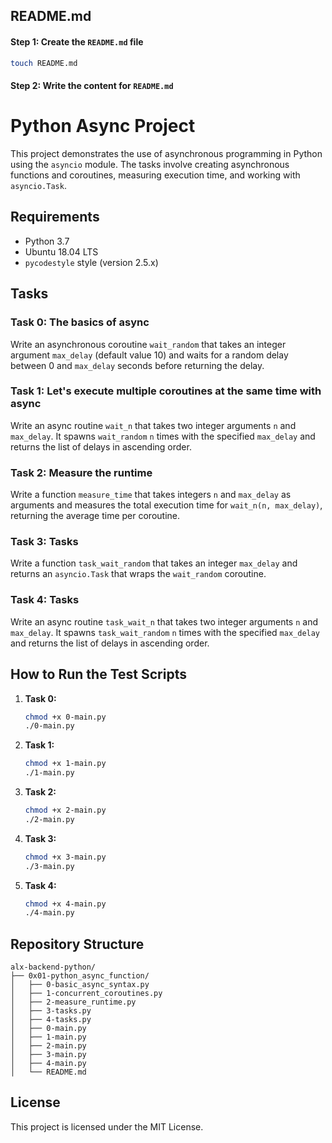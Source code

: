 ## README.md

#### Step 1: Create the `README.md` file
```sh
touch README.md
```

#### Step 2: Write the content for `README.md`

# Python Async Project

This project demonstrates the use of asynchronous programming in Python using the `asyncio` module. The tasks involve creating asynchronous functions and coroutines, measuring execution time, and working with `asyncio.Task`.

## Requirements
- Python 3.7
- Ubuntu 18.04 LTS
- `pycodestyle` style (version 2.5.x)

## Tasks

### Task 0: The basics of async
Write an asynchronous coroutine `wait_random` that takes an integer argument `max_delay` (default value 10) and waits for a random delay between 0 and `max_delay` seconds before returning the delay.

### Task 1: Let's execute multiple coroutines at the same time with async
Write an async routine `wait_n` that takes two integer arguments `n` and `max_delay`. It spawns `wait_random` `n` times with the specified `max_delay` and returns the list of delays in ascending order.

### Task 2: Measure the runtime
Write a function `measure_time` that takes integers `n` and `max_delay` as arguments and measures the total execution time for `wait_n(n, max_delay)`, returning the average time per coroutine.

### Task 3: Tasks
Write a function `task_wait_random` that takes an integer `max_delay` and returns an `asyncio.Task` that wraps the `wait_random` coroutine.

### Task 4: Tasks
Write an async routine `task_wait_n` that takes two integer arguments `n` and `max_delay`. It spawns `task_wait_random` `n` times with the specified `max_delay` and returns the list of delays in ascending order.

## How to Run the Test Scripts

1. **Task 0:**
    ```sh
    chmod +x 0-main.py
    ./0-main.py
    ```

2. **Task 1:**
    ```sh
    chmod +x 1-main.py
    ./1-main.py
    ```

3. **Task 2:**
    ```sh
    chmod +x 2-main.py
    ./2-main.py
    ```

4. **Task 3:**
    ```sh
    chmod +x 3-main.py
    ./3-main.py
    ```

5. **Task 4:**
    ```sh
    chmod +x 4-main.py
    ./4-main.py
    ```

## Repository Structure
```
alx-backend-python/
├── 0x01-python_async_function/
│   ├── 0-basic_async_syntax.py
│   ├── 1-concurrent_coroutines.py
│   ├── 2-measure_runtime.py
│   ├── 3-tasks.py
│   ├── 4-tasks.py
│   ├── 0-main.py
│   ├── 1-main.py
│   ├── 2-main.py
│   ├── 3-main.py
│   ├── 4-main.py
│   └── README.md
```

## License
This project is licensed under the MIT License.
```
